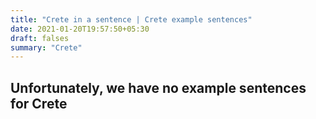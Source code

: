 ```yaml
---
title: "Crete in a sentence | Crete example sentences"
date: 2021-01-20T19:57:50+05:30
draft: falses
summary: "Crete"
---
```

## Unfortunately, we have no example sentences for Crete                 
